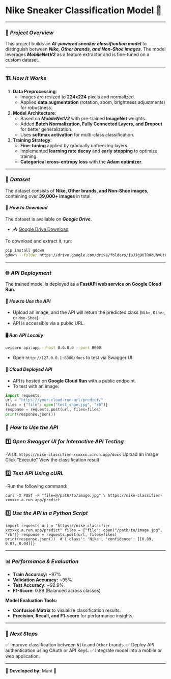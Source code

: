 # Nike Sneaker Classification Model 🚀

---

### 🎯 ***Project Overview***
This project builds an ***AI-powered sneaker classification model*** to distinguish between ***Nike, Other brands, and Non-Shoe images***. The model leverages ***MobileNetV2*** as a feature extractor and is fine-tuned on a custom dataset.

---

### 🏗️ ***How It Works***
1. **Data Preprocessing**:
   - Images are resized to **224x224** pixels and normalized.
   - Applied **data augmentation** (rotation, zoom, brightness adjustments) for robustness.
2. **Model Architecture**:
   - Based on ***MobileNetV2*** with pre-trained **ImageNet** weights.
   - Added **Batch Normalization, Fully Connected Layers, and Dropout** for better generalization.
   - Uses **softmax activation** for multi-class classification.
3. **Training Strategy**:
   - **Fine-tuning** applied by gradually unfreezing layers.
   - Implemented **learning rate decay** and **early stopping** to optimize training.
   - **Categorical cross-entropy loss** with the **Adam optimizer**.

---

### 📂 ***Dataset***
The dataset consists of **Nike, Other brands, and Non-Shoe images**, containing over **39,000+ images** in total.

#### 🔽 ***How to Download***
The dataset is available on ***Google Drive***.

- 📥 [Google Drive Download](https://drive.google.com/drive/folders/1uJJg90lROdUhVUtHwYoLNDvcnlmB5Gmz?usp=drive_link)

To download and extract it, run:
```bash
pip install gdown
gdown --folder https://drive.google.com/drive/folders/1uJJg90lROdUhVUtHwYoLNDvcnlmB5Gmz
```

---

### 🌐 ***API Deployment***
The trained model is deployed as a **FastAPI web service on Google Cloud Run**.

#### 🚀 ***How to Use the API***
- Upload an image, and the API will return the predicted class (`Nike`, `Other`, or `Non-Shoe`).
- API is accessible via a public URL.

#### 🖥️ ***Run API Locally***
```bash
uvicorn api:app --host 0.0.0.0 --port 8000
```
- Open `http://127.0.0.1:8000/docs` to test via Swagger UI.

#### 📡 ***Cloud Deployed API***
- API is hosted on **Google Cloud Run** with a public endpoint.
- To test with an image:
```python
import requests
url = "https://your-cloud-run-url/predict/"
files = {"file": open("test_shoe.jpg", "rb")}
response = requests.post(url, files=files)
print(response.json())
```
### 📜 ***How to Use the API***
### 1️⃣ ***Open Swagger UI for Interactive API Testing***
-Visit:
`https://nike-classifier-xxxxxx.a.run.app/docs`
Upload an image
Click "Execute"
View the classification result

### 2️⃣ ***Test API Using cURL***

-Run the following command:

`curl -X POST -F "file=@/path/to/image.jpg" \
     https://nike-classifier-xxxxxx.a.run.app/predict`

### 3️⃣ ***Use the API in a Python Script***

`import requests
url = "https://nike-classifier-xxxxxx.a.run.app/predict"
files = {"file": open("/path/to/image.jpg", "rb")}
response = requests.post(url, files=files)
print(response.json())  # {'class': 'Nike', 'confidence': [[0.89, 0.07, 0.04]]}`

---

### 📊 ***Performance & Evaluation***
- **Train Accuracy:** ~97%  
- **Validation Accuracy:** ~95%  
- **Test Accuracy:** ~92.9%  
- **F1-Score:** 0.89 (Balanced across classes)

**Model Evaluation Tools:**
- **Confusion Matrix** to visualize classification results.
- **Precision, Recall, and F1-score** for performance insights.

---

### 📌 ***Next Steps***
✅ Improve classification between `Nike` and `Other` brands.
✅ Deploy API authentication using OAuth or API Keys.
✅ Integrate model into a mobile or web application.

---

🎉 **Developed by:** Mani 🚀


